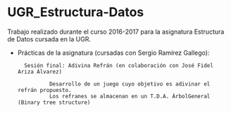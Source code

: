 # UGR_Estructura-Datos
Trabajo realizado durante el curso 2016-2017 para la asignatura Estructura de Datos cursada en la UGR.

- Prácticas de la asignatura (cursadas con Sergio Ramírez Gallego):

        Sesión final: Adivina Refrán (en colaboración con José Fidel Ariza Álvarez)
        
                Desarrollo de un juego cuyo objetivo es adivinar el refrán propuesto.
                Los refranes se almacenan en un T.D.A. ÁrbolGeneral (Binary tree structure)
  
